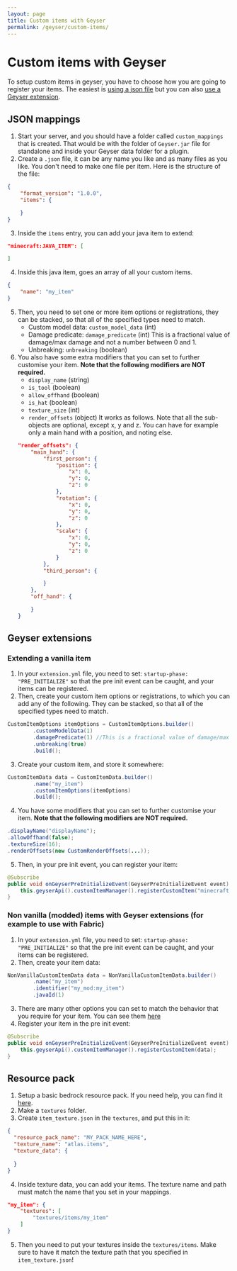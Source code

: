 ```yaml
---
layout: page
title: Custom items with Geyser
permalink: /geyser/custom-items/
---
```


# Custom items with Geyser

To setup custom items in geyser, you have to choose how you are going to register your items. The easiest is [using a json file](#json-mappings) but you can also [use a Geyser extension](#geyser-extensions).

## JSON mappings

1. Start your server, and you should have a folder called `custom_mappings` that is created. That would be with the folder of `Geyser.jar` file for standalone and inside your Geyser data folder for a plugin.
2. Create a `.json` file, it can be any name you like and as many files as you like. You don't need to make one file per item. Here is the structure of the file:
```json
{
    "format_version": "1.0.0",
    "items": {

    }
}
```
3. Inside the `items` entry, you can add your java item to extend:
```json
"minecraft:JAVA_ITEM": [

]
```
4. Inside this java item, goes an array of all your custom items.
```json
{
    "name": "my_item"
}
```
5. Then, you need to set one or more item options or registrations, they can be stacked, so that all of the specified types need to match.
    * Custom model data: `custom_model_data` (int)
    * Damage predicate: `damage_predicate` (int) This is a fractional value of damage/max damage and not a number between 0 and 1.
    * Unbreaking: `unbreaking` (boolean)
6. You also have some extra modifiers that you can set to further customise your item. **Note that the following modifiers are NOT required.**
    * `display_name` (string)
    * `is_tool` (boolean)
    * `allow_offhand` (boolean)
    * `is_hat` (boolean)
    * `texture_size` (int)
    * `render_offsets` (object) It works as follows. Note that all the sub-objects are optional, except x, y and z. You can have for example only a main hand with a position, and noting else.
    ```json
    "render_offsets": {
        "main_hand": {
            "first_person": {
                "position": {
                    "x": 0,
                    "y": 0,
                    "z": 0
                },
                "rotation": {
                    "x": 0,
                    "y": 0,
                    "z": 0
                },
                "scale": {
                    "x": 0,
                    "y": 0,
                    "z": 0
                }
            },
            "third_person": {

            }
        },
        "off_hand": {

        }
    }
    ```

## Geyser extensions

### Extending a vanilla item

1. In your `extension.yml` file, you need to set: `startup-phase: "PRE_INITIALIZE"` so that the pre init event can be caught, and your items can be registered.
2. Then, create your custom item options or registrations, to which you can add any of the following. They can be stacked, so that all of the specified types need to match.
```java
CustomItemOptions itemOptions = CustomItemOptions.builder()
        .customModelData(1)
        .damagePredicate(1) //This is a fractional value of damage/max damage and not a number between 0 and 1.
        .unbreaking(true)
        .build();
```
3. Create your custom item, and store it somewhere:
```java
CustomItemData data = CustomItemData.builder()
        .name("my_item")
        .customItemOptions(itemOptions)
        .build();
```
4. You have some modifiers that you can set to further customise your item. **Note that the following modifiers are NOT required.**
```java
.displayName("displayName");
.allowOffhand(false);
.textureSize(16);
.renderOffsets(new CustomRenderOffsets(...));
```
5. Then, in your pre init event, you can register your item:
```java
@Subscribe
public void onGeyserPreInitializeEvent(GeyserPreInitializeEvent event) {
    this.geyserApi().customItemManager().registerCustomItem("minecraft:JAVA_ITEM", data);
}
```

### Non vanilla (modded) items with Geyser extensions (for example to use with Fabric)

1. In your `extension.yml` file, you need to set: `startup-phase: "PRE_INITIALIZE"` so that the pre init event can be caught, and your items can be registered.
2. Then, create your item data:
```java
NonVanillaCustomItemData data = NonVanillaCustomItemData.builder()
        .name("my_item")
        .identifier("my_mod:my_item")
        .javaId(1)
```
3. There are many other options you can set to match the behavior that you require for your item. You can see them [here](https://github.com/GeyserMC/Geyser/blob/master/api/geyser/src/main/java/org/geysermc/geyser/api/item/custom/NonVanillaCustomItemData.java)
4. Register your item in the pre init event:
```java
@Subscribe
public void onGeyserPreInitializeEvent(GeyserPreInitializeEvent event) {
    this.geyserApi().customItemManager().registerCustomItem(data);
}
```

## Resource pack

1. Setup a basic bedrock resource pack. If you need help, you can find it [here](https://wiki.bedrock.dev/guide/project-setup.html#rp-manifest).
2. Make a `textures` folder.
3. Create `item_texture.json` in the `textures`, and put this in it:
```json
{
  "resource_pack_name": "MY_PACK_NAME_HERE",
  "texture_name": "atlas.items",
  "texture_data": {
    
  }
}
```
4. Inside texture data, you can add your items. The texture name and path must match the name that you set in your mappings.
```json
"my_item": {
    "textures": [
        "textures/items/my_item"
    ]
}
```
5. Then you need to put your textures inside the `textures/items`. Make sure to have it match the texture path that you specified in `item_texture.json`!